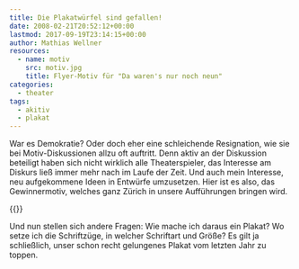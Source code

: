 ```yaml
---
title: Die Plakatwürfel sind gefallen!
date: 2008-02-21T20:52:12+00:00
lastmod: 2017-09-19T23:14:15+00:00
author: Mathias Wellner
resources:
  - name: motiv
    src: motiv.jpg
    title: Flyer-Motiv für "Da waren's nur noch neun"
categories:
  - theater
tags:
  - akitiv
  - plakat
---
```

War es Demokratie? Oder doch eher eine schleichende Resignation, wie sie bei Motiv-Diskussionen allzu oft auftritt. Denn aktiv an der Diskussion beteiligt haben sich nicht wirklich alle Theaterspieler, das Interesse am Diskurs ließ immer mehr nach im Laufe der Zeit. Und auch mein Interesse, neu aufgekommene Ideen in Entwürfe umzusetzen. Hier ist es also, das Gewinnermotiv, welches ganz Zürich in unsere Aufführungen bringen wird.

{{<responsive-image name="motiv">}}

Und nun stellen sich andere Fragen: Wie mache ich daraus ein Plakat? Wo setze ich die Schriftzüge, in welcher Schriftart und Größe? Es gilt ja schließlich, unser schon recht gelungenes Plakat vom letzten Jahr zu toppen.